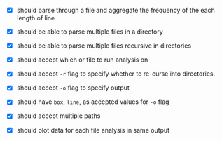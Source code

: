 - [x] should parse through a file and aggregate the frequency of the each length of line
- [x] should be able to parse multiple files in a directory
- [x] should be able to parse multiple files recursive in directories

- [x] should accept which or file to run analysis on
- [x] should accept `-r` flag to specify whether to re-curse into directories.
- [x] should accept `-o` flag to specify output
- [x] should have `box`, `line`, as accepted values for `-o` flag

- [x] should accept multiple paths
- [x] should plot data for each file analysis in same output
